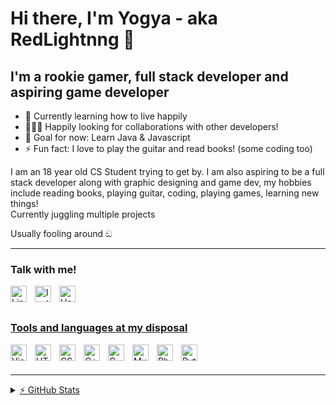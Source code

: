 # Hi there, I'm Yogya - aka RedLightnng 👋

## I'm a rookie gamer, full stack developer and aspiring game developer

- 🌱 Currently learning how to live happily
- 👨🏽‍🎓 Happily looking for collaborations with other developers!
- 🥅 Goal for now: Learn Java & Javascript
- ⚡ Fun fact: I love to play the guitar and read books! (some coding too)

I am an 18 year old CS Student trying to get by. I am also aspiring to be a full stack developer along with graphic designing and game dev, my hobbies include reading books, playing guitar, coding, playing games, learning new things!<br/>
Currently juggling multiple projects

Usually fooling around ඞ


---

### Talk with me!

<a href = "https://www.linkedin.com/in/yogya-bansal-087a8b255/"><img align="left" alt="LinkedIn" width="26px" src="https://upload.wikimedia.org/wikipedia/commons/c/c9/Linkedin.svg" style="padding-right:10px;" />

<a href = "https://instagram.com/yogya.exe?igshid=ZDdkNTZiNTM=/"><img align="left" alt="Instagram" width="26px" src="https://upload.wikimedia.org/wikipedia/commons/9/95/Instagram_logo_2022.svg" style="padding-right:10px;" />

<a href = "https://www.hackerrank.com/yogyabansal8"><img align="left" alt="Hackerrank" width="26px" src="https://upload.wikimedia.org/wikipedia/commons/6/6a/Hackerrank_meaningful_logo.svg" style="padding-right:10px;" />
<br />
<br />

### Tools and languages at my disposal

<img align="left" alt="Visual Studio Code" width="26px" src="https://cdn.jsdelivr.net/gh/devicons/devicon/icons/vscode/vscode-original.svg" style="padding-right:10px;" />
<img align="left" alt="HTML5" width="26px" src="https://cdn.jsdelivr.net/gh/devicons/devicon/icons/html5/html5-original.svg" style="padding-right:10px;" />
<img align="left" alt="CSS3" width="26px" src="https://cdn.jsdelivr.net/gh/devicons/devicon/icons/css3/css3-original.svg" style="padding-right:10px;" />
<img align="left" alt="C++" width="26px" src="https://upload.wikimedia.org/wikipedia/commons/1/18/ISO_C%2B%2B_Logo.svg" style="padding-right:10px;" />
<img align="left" alt="C" width="26px" src="https://upload.wikimedia.org/wikipedia/commons/1/18/C_Programming_Language.svg" style="padding-right:10px;" />
<img align="left" alt="MySQL" width="26px" src="https://cdn.jsdelivr.net/gh/devicons/devicon/icons/mysql/mysql-original.svg" style="padding-right:10px;" />
<img align="left" alt="Photoshop" width="26px" src="https://avatars.githubusercontent.com/u/4542585?s=200&v=4" style="padding-right:10px;" />
<img align="left" alt="Python" width="26px" src="https://upload.wikimedia.org/wikipedia/commons/c/c3/Python-logo-notext.svg" style="padding-right:10px;" />


<br />
<br />

---

<details>
  <summary>⚡ GitHub Stats</summary>

  <img align="left" alt="codeSTACKr's GitHub Stats" src="https://github-readme-stats.vercel.app/api?username=RedLightnng&show_icons=true&hide_border=false&title_color=ff652f&icon_color=FFE400&bg_color=09131B&text_color=ffffff&border_color=0c1a25" />
</details>
